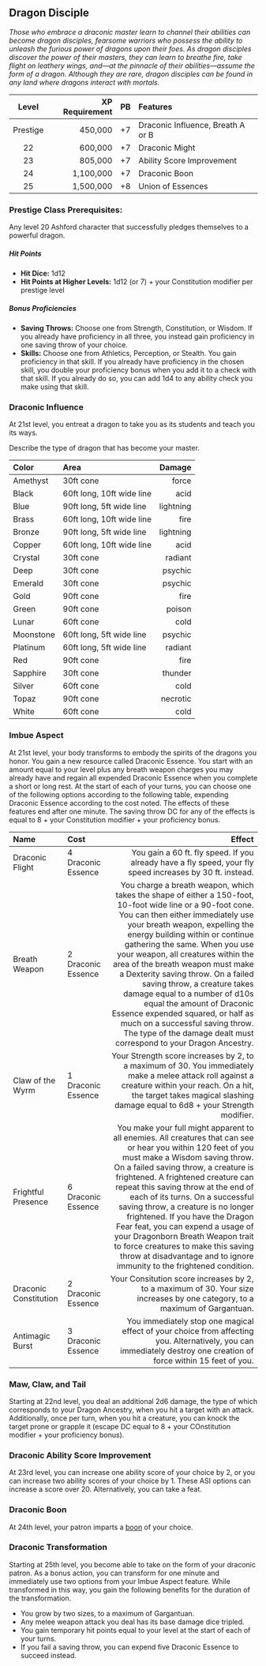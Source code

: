 ## Dragon Disciple
*Those who embrace a draconic master learn to channel their abilities can become dragon disciples, fearsome warriors who possess the ability to unleash the furious power of dragons upon their foes. As dragon disciples discover the power of their masters, they can learn to breathe fire, take flight on leathery wings, and—at the pinnacle of their abilities—assume the form of a dragon. Although they are rare, dragon disciples can be found in any land where dragons interact with mortals.*

<div class='classTable'>

| Level    | XP Requirement   | PB | Features |
|:--------:|----------:|---:|:---------|
| Prestige | 450,000   | +7 | Draconic Influence, Breath A or B |
| 22       | 600,000   | +7 | Draconic Might |
| 23       | 805,000   | +7 | Ability Score Improvement	|
| 24       | 1,100,000 | +7 | Draconic Boon |
| 25       | 1,500,000 | +8 | Union of Essences |
</div>

### Prestige Class Prerequisites: 
Any level 20 Ashford character that successfully pledges themselves to a powerful dragon.

##### Hit Points
- **Hit Dice:** 1d12	
- **Hit Points at Higher Levels:** 1d12 (or 7) + your Constitution modifier per prestige level

##### Bonus Proficiencies
- **Saving Throws:** Choose one from Strength, Constitution, or Wisdom. If you already have proficiency in all three, you instead gain proficiency in one saving throw of your choice.
- **Skills:** Choose one from Athletics, Perception, or Stealth. You gain proficiency in that skill. If you already have proficiency in the chosen skill, you double your proficiency bonus when you add it to a check with that skill. If you already do so, you can add 1d4 to any ability check you make using that skill.


### Draconic Influence
At 21st level, you entreat a dragon to take you as its students and teach you its ways.

Describe the type of dragon that has become your master.

| Color | Area | Damage |
|:------|:-----|-------:|
|Amethyst   |30ft cone                  | force      |
|Black      |60ft long, 10ft wide line  | acid       |
|Blue       |90ft long, 5ft wide line   | lightning  |
|Brass      |60ft long, 10ft wide line  | fire       |
|Bronze     |90ft long, 5ft wide line   | lightning  |
|Copper     |60ft long, 10ft wide line  | acid       |
|Crystal    |30ft cone                  | radiant    |
|Deep       |30ft cone                  | psychic    |
|Emerald    |30ft cone                  | psychic    |
|Gold       |90ft cone                  | fire       |
|Green      |90ft cone                  | poison     |
|Lunar      |60ft cone                  | cold       |
|Moonstone  |60ft long, 5ft wide line   | psychic    |
|Platinum   |60ft long, 5ft wide line   | radiant    |
|Red        |90ft cone                  | fire       |
|Sapphire   |30ft cone                  | thunder    |
|Silver     |60ft cone                  | cold       |
|Topaz      |90ft cone                  | necrotic   |
|White      |60ft cone                  | cold       |


### Imbue Aspect
At 21st level, your body transforms to embody the spirits of the dragons you honor. You gain a new resource called Draconic Essence. You start with an amount equal to your level plus any breath weapon charges you may already have and regain all expended Draconic Essence when you complete a short or long rest. At the start of each of your turns, you can choose one of the following options according to the following table, expending Draconic Essence according to the cost noted. The effects of these features end after one minute. The saving throw DC for any of the effects is equal to 8 + your Constitution modifier + your proficiency bonus.

| Name | Cost | Effect |
|:------|:-----|-------:|
|Draconic Flight| 4 Draconic Essence | You gain a 60 ft. fly speed. If you already have a fly speed, your fly speed increases by 30 ft. instead.      |
| Breath Weapon | 2 Draconic Essence  | You charge a breath weapon, which takes the shape of either a 150-foot, 10-foot wide line or a 90-foot cone. You can then either immediately use your breath weapon, expelling the energy building within or continue gathering the same. When you use your weapon, all creatures within the area of the breath weapon must make a Dexterity saving throw. On a failed saving throw, a creature takes damage equal to a number of d10s equal the amount of Draconic Essence expended squared, or half as much on a successful saving throw. The type of the damage dealt must correspond to your Dragon Ancestry.
| Claw of the Wyrm | 1 Draconic Essence | Your Strength score increases by 2, to a maximum of 30. You immediately make a melee attack roll against a creature within your reach. On a hit, the target takes magical slashing damage equal to 6d8 + your Strength modifier.  |
| Frightful Presence      | 6 Draconic Essence | You make your full might apparent to all enemies. All creatures that can see or hear you within 120 feet of you must make a Wisdom saving throw. On a failed saving throw, a creature is frightened. A frightened creature can repeat this saving throw at the end of each of its turns. On a successful saving throw, a creature is no longer frightened. If you have the Dragon Fear feat, you can expend a usage of your Dragonborn Breath Weapon trait to force creatures to make this saving throw at disadvantage and to ignore immunity to the frightened condition.      |
| Draconic Constitution     | 2 Draconic Essence   | Your Consitution score increases by 2, to a maximum of 30. Your size increases by one category, to a maximum of Gargantuan.   |
|Antimagic Burst| 3 Draconic Essence| You immediately stop one magical effect of your choice from affecting you. Alternatively, you can immediately destroy one creation of force within 15 feet of you.|


### Maw, Claw, and Tail
Starting at 22nd level, you deal an additional 2d6 damage, the type of which corresponds to your Dragon Ancestry, when you hit a target with an attack. Additionally, once per turn, when you hit a creature, you can knock the target prone or grapple it (escape DC equal to 8 + your COnstitution modifier + your proficiency bonus).

### Draconic Ability Score Improvement					
At 23rd level, you can increase one ability score of your choice by 2, or you can increase two ability scores of your choice by 1. These ASI options can increase a score over 20.
Alternatively, you can take a feat.	

### Draconic Boon
At 24th level, your patron imparts a [boon](boons.md) of your choice.

### Draconic Transformation
Starting at 25th level, you become able to take on the form of your draconic patron. As a bonus action, you can transform for one minute and immediately use two options from your Imbue Aspect feature. While transformed in this way, you gain the following benefits for the duration of the transformation.
- You grow by two sizes, to a maximum of Gargantuan.
- Any melee weapon attack you deal has its base damage dice tripled. 
- You gain temporary hit points equal to your level at the start of each of your turns.
- If you fail a saving throw, you can expend five Draconic Essence to succeed instead.
